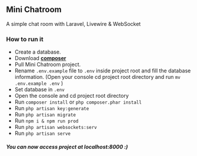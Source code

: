 ## Mini Chatroom

A simple chat room with Laravel, Livewire & WebSocket

### How to run it

- Create a database.
- Download **[composer](https://getcomposer.org/download/)**
- Pull Mini Chatroom project.
- Rename `.env.example` file to `.env` inside project root and fill the database information. (Open your console cd project root directory and run `mv .env.example .env` )
- Set database in `.env`
- Open the console and cd project root directory
- Run `composer install` or `php composer.phar install`
- Run `php artisan key:generate`
- Run `php artisan migrate`
- Run `npm i & npm run prod`
- Run `php artisan websockets:serv`
- Run `php artisan serve`
##### You can now access project at localhost:8000 :)


